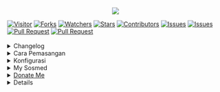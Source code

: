 <img src="https://camo.githubusercontent.com/82291b0fe831bfc6781e07fc5090cbd0a8b912bb8b8d4fec0696c881834f81ac/68747470733a2f2f70726f626f742e6d656469612f394575424971676170492e676966" width="800" height="3">

<p align="center">
<img src="https://media.tenor.com/r4ksG0-F9P4AAAAC/nilou-genshin-impact.gif" />
</p>
<a href="https://visitor-badge.glitch.me/badge?page_id=ahlulmukh/Abot-MD"><img title="Visitor" src="https://visitor-badge.glitch.me/badge?page_id=ahlulmukh/Abot-MD"></a>
<a href="https://github.com/ahlulmukh/Abot-MD/network/members"><img title="Forks" src="https://img.shields.io/github/forks/ahlulmukh/Abot-MD?label=Forks&color=blue&style=flat-square"></a>
<a href="https://github.com/ahlulmukh/Abot-MD/watchers"><img title="Watchers" src="https://img.shields.io/github/watchers/ahlulmukh/Abot-MD?label=Watchers&color=green&style=flat-square"></a>
<a href="https://github.com/ahlulmukh/Abot-MD/stargazers"><img title="Stars" src="https://img.shields.io/github/stars/ahlulmukh/Abot-MD?label=Stars&color=yellow&style=flat-square"></a>
<a href="https://github.com/ahlulmukh/Abot-MD/graphs/contributors"><img title="Contributors" src="https://img.shields.io/github/contributors/ahlulmukh/Abot-MD?label=Contributors&color=blue&style=flat-square"></a>
<a href="https://github.com/ahlulmukh/Abot-MD/issues"><img title="Issues" src="https://img.shields.io/github/issues/ahlulmukh/Abot-MD?label=Issues&color=success&style=flat-square"></a>
<a href="https://github.com/ahlulmukh/Abot-MD/issues?q=is%3Aissue+is%3Aclosed"><img title="Issues" src="https://img.shields.io/github/issues-closed/ahlulmukh/Abot-MD?label=Issues&color=red&style=flat-square"></a>
<a href="https://github.com/ahlulmukh/Abot-MD/pulls"><img title="Pull Request" src="https://img.shields.io/github/issues-pr/ahlulmukh/Abot-MD?label=PullRequest&color=success&style=flat-square"></a>
<a href="https://github.com/ahlulmukh/Abot-MD/pulls?q=is%3Apr+is%3Aclosed"><img title="Pull Request" src="https://img.shields.io/github/issues-pr-closed/ahlulmukh/Abot-MD?label=PullRequest&color=red&style=flat-square"></a>
<br>
<br>
<details>
 <summary>Changelog</summary>

## Kamis, 20 April 2023

- Add facebook video and audio downloader in menu
- add fiture facebook video and audio downloader

## Rabu, 19 April 2023

- Merapikan Menu
- Fix Beberapa Variabel yang tidak penting
- Add Fiture ChatGPT OpenAI

## Selasa, 18 April 2023

- Release V2<br>
  sebelumya sudah release v1 silahkan download jika ingin memakai yang v1 pada tab release.
- Fix button untuk wa original<br>
  buttor sudah support untuk wa ori
- Remove List Menu<br>
  Karena update wa terbaru list sudah dihilangkan
- Pembutan ulang fiture baru<br>
  Fiture yang baru tersedia yaitu fiture group,dan pembuatan sticker, yang lainnya akan ditambahkan terus.

</details>
<details>
 <summary>Cara Pemasangan</summary>

## FOR TERMUX/UBUNTU/SSH USER

```bash
apt update && apt upgrade
apt install git -y
apt install nodejs -y
apt install ffmpeg -y
apt install imagemagick -y
git clone https://github.com/ahlulmukh/Abot-MD
cd Abot-MD
pkg install yarn
yarn

```

---

## FOR WINDOWS/VPS/RDP USER

- Download And Install Git [`Click Here`](https://git-scm.com/downloads)
- Download And Install NodeJS [`Click Here`](https://nodejs.org/en/download)
- Download And Install FFmpeg [`Click Here`](https://ffmpeg.org/download.html) (**Don't Forget Add FFmpeg to PATH enviroment variables**)
- Download And Install ImageMagick [`Click Here`](https://imagemagick.org/script/download.php)

```bash
git clone https://github.com/ahlulmukh/Abot-MD
cd Abot-MD
npm install
npm update
npm start
```

---

## Run

```bash
node .
```

---

</details>
<details>

 <summary>Konfigurasi</summary>

```bash
buka setting.js pada folder config/setting.js
ubah nomor Creater, nomor onwer, dan lainnya yang pengen dirubah
Tambahakn apikey open ai pada global.keyopenai agar chatgpt berfungsi
```

 </details>

<details>
 <summary>My Sosmed</summary><br>

[![Instagram Badge](https://img.shields.io/badge/-Instagram-e4405f?style=flat-square&logo=Instagram&logoColor=white)](https://www.instagram.com/ahlulmukh)
[![Facebook Badge](https://img.shields.io/badge/-Facebook-0088cc?style=flat-square&logo=Facebook&logoColor=white)](https://facebook.com/ahlulmukh)
[![Telegram Badge](https://img.shields.io/badge/-Telegram-0088cc?style=flat-square&logo=Telegram&logoColor=white)](https://t.me/ahlulmukh)
[![Whatsapp Badge](https://img.shields.io/badge/-Whatsapp-%808080?style=flat-square&logo=Whatsapp&logoColor=white)](https://s.id/1Gqvt)
[![Email Badge](https://img.shields.io/badge/Email-3b5998?style=flat-square&logo=email&logoColor=white)](mailto:ahluldev20@gmail.com)
<a href="https://github.com/ahlulmukh"><img src="https://img.shields.io/badge/-GitHub-black?style=flat-square&logo=github" />

</details>

<details>

 <summary>Donate Me</summary>

### Pulsa

- Tsel: 628126915328

### Uang digital

<!-- - [Saweria]()
- [Trakteer]() -->
</details>
<details>
 <summary>Thanks To</summary>

#### Thank's To

- Allah SWT
- Orang Tua
- [Adiwajshing](https://github.com/adiwajshing)
- All creator bot
- Dan semua yang selalu mendukung

</details>
<img src="https://camo.githubusercontent.com/82291b0fe831bfc6781e07fc5090cbd0a8b912bb8b8d4fec0696c881834f81ac/68747470733a2f2f70726f626f742e6d656469612f394575424971676170492e676966" width="800" height="3">
